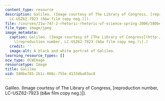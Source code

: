 ```yaml
---
content_type: resource
description: Galileo. (Image courtesy of The Library of Congress, [reproduction number,
  LC-USZ62-7923 (b&w film copy neg.)]).
file: /courses/21w-747-2-rhetoric-rhetoric-of-science-spring-2006/580be7852b1c068c755ed133dba03ac8_21w-747-2s06.jpg
file_type: image/jpeg
image_metadata:
  caption: Galileo. (Image courtesy of [The Library of Congress](http://www.loc.gov/rr/print/),
    \[reproduction number, LC-USZ62-7923 (b&w film copy neg.)\].)
  credit: ''
  image-alt: A black and white portrat of Galileo.
learning_resource_types: []
ocw_type: OCWImage
resourcetype: Image
title: Galileo
uid: 580be785-2b1c-068c-755e-d133dba03ac8
---
```

Galileo. (Image courtesy of The Library of Congress, [reproduction number, LC-USZ62-7923 (b&w film copy neg.)]).

